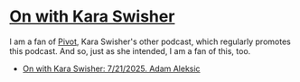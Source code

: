 # [On with Kara Swisher](https://podcastindex.org/podcast/5665900)

I am a fan of [Pivot], Kara Swisher's other podcast, which regularly promotes this podcast. And so, just as she intended, I am a fan of this, too.

[Pivot]: pivot.md

* [On with Kara Swisher: 7/21/2025. Adam Aleksic](../2025/09/27/on-with-kara-swisher-2025-07-21-adam-aleksic.md)
